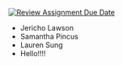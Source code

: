 [![Review Assignment Due Date](https://classroom.github.com/assets/deadline-readme-button-22041afd0340ce965d47ae6ef1cefeee28c7c493a6346c4f15d667ab976d596c.svg)](https://classroom.github.com/a/8U3h_cTH)
* Jericho Lawson
* Samantha Pincus
* Lauren Sung
* Hello!!!!
